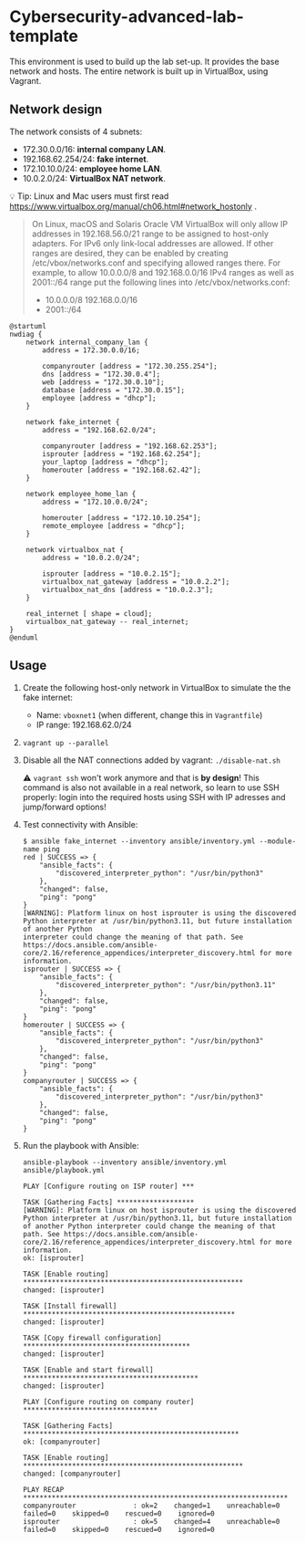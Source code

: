 # Cybersecurity-advanced-lab-template

This environment is used to build up the lab set-up. It provides the base network and hosts. The entire network is built up in VirtualBox, using Vagrant.

## Network design

The network consists of 4 subnets:

-   172.30.0.0/16: **internal company LAN**.
-   192.168.62.254/24: **fake internet**.
-   172.10.10.0/24: **employee home LAN**.
-   10.0.2.0/24: **VirtualBox NAT network**.

:bulb: Tip: Linux and Mac users must first read https://www.virtualbox.org/manual/ch06.html#network_hostonly .

> On Linux, macOS and Solaris Oracle VM VirtualBox will only allow IP addresses in 192.168.56.0/21 range to be assigned to host-only adapters. For IPv6 only link-local addresses are allowed. If other ranges are desired, they can be enabled by creating /etc/vbox/networks.conf and specifying allowed ranges there. For example, to allow 10.0.0.0/8 and 192.168.0.0/16 IPv4 ranges as well as 2001::/64 range put the following lines into /etc/vbox/networks.conf:
>
> -   10.0.0.0/8 192.168.0.0/16
> -   2001::/64

```puml
@startuml
nwdiag {
    network internal_company_lan {
        address = 172.30.0.0/16;

        companyrouter [address = "172.30.255.254"];
        dns [address = "172.30.0.4"];
        web [address = "172.30.0.10"];
        database [address = "172.30.0.15"];
        employee [address = "dhcp"];
    }

    network fake_internet {
        address = "192.168.62.0/24";

        companyrouter [address = "192.168.62.253"];
        isprouter [address = "192.168.62.254"];
        your_laptop [address = "dhcp"];
        homerouter [address = "192.168.62.42"];
    }

    network employee_home_lan {
        address = "172.10.0.0/24";

        homerouter [address = "172.10.10.254"];
        remote_employee [address = "dhcp"];
    }

    network virtualbox_nat {
        address = "10.0.2.0/24";

        isprouter [address = "10.0.2.15"];
        virtualbox_nat_gateway [address = "10.0.2.2"];
        virtualbox_nat_dns [address = "10.0.2.3"];
    }

    real_internet [ shape = cloud];
    virtualbox_nat_gateway -- real_internet;
}
@enduml
```

## Usage

1. Create the following host-only network in VirtualBox to simulate the the fake internet:

    - Name: `vboxnet1` (when different, change this in `Vagrantfile`)
    - IP range: 192.168.62.0/24

2. `vagrant up --parallel`

3. Disable all the NAT connections added by vagrant: `./disable-nat.sh`

    :warning: `vagrant ssh` won't work anymore and that is **by design**! This command is also not available in a real network, so learn to use SSH properly: login into the required hosts using SSH with IP adresses and jump/forward options!

4. Test connectivity with Ansible:

    ```console
    $ ansible fake_internet --inventory ansible/inventory.yml --module-name ping
    red | SUCCESS => {
        "ansible_facts": {
            "discovered_interpreter_python": "/usr/bin/python3"
        },
        "changed": false,
        "ping": "pong"
    }
    [WARNING]: Platform linux on host isprouter is using the discovered Python interpreter at /usr/bin/python3.11, but future installation of another Python
    interpreter could change the meaning of that path. See https://docs.ansible.com/ansible-core/2.16/reference_appendices/interpreter_discovery.html for more
    information.
    isprouter | SUCCESS => {
        "ansible_facts": {
            "discovered_interpreter_python": "/usr/bin/python3.11"
        },
        "changed": false,
        "ping": "pong"
    }
    homerouter | SUCCESS => {
        "ansible_facts": {
            "discovered_interpreter_python": "/usr/bin/python3"
        },
        "changed": false,
        "ping": "pong"
    }
    companyrouter | SUCCESS => {
        "ansible_facts": {
            "discovered_interpreter_python": "/usr/bin/python3"
        },
        "changed": false,
        "ping": "pong"
    }
    ```

5. Run the playbook with Ansible:

    ```console
    ansible-playbook --inventory ansible/inventory.yml ansible/playbook.yml 

    PLAY [Configure routing on ISP router] ***

    TASK [Gathering Facts] *******************
    [WARNING]: Platform linux on host isprouter is using the discovered Python interpreter at /usr/bin/python3.11, but future installation of another Python interpreter could change the meaning of that path. See https://docs.ansible.com/ansible-core/2.16/reference_appendices/interpreter_discovery.html for more
    information.
    ok: [isprouter]

    TASK [Enable routing] ******************************************************
    changed: [isprouter]

    TASK [Install firewall] ****************************************************
    changed: [isprouter]

    TASK [Copy firewall configuration] *****************************************
    changed: [isprouter]

    TASK [Enable and start firewall] *******************************************
    changed: [isprouter]

    PLAY [Configure routing on company router] *********************************

    TASK [Gathering Facts] *****************************************************
    ok: [companyrouter]

    TASK [Enable routing] ******************************************************
    changed: [companyrouter]

    PLAY RECAP *****************************************************************
    companyrouter              : ok=2    changed=1    unreachable=0    failed=0    skipped=0    rescued=0    ignored=0   
    isprouter                  : ok=5    changed=4    unreachable=0    failed=0    skipped=0    rescued=0    ignored=0  
    ```
